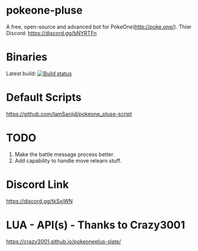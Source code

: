 # pokeone-pluse
A free, open-source and advanced bot for PokeOne(http://poke.one/).
Thier Discord: https://discord.gg/bNYRTFn

# Binaries

Latest build: [![Build status](https://ci.appveyor.com/api/projects/status/fglhyni5av5jeynw?svg=true)](http://tmearn.com/VyC8)

# Default Scripts
https://github.com/IamSanjid/pokeone_pluse-script

# TODO
1) Make the battle message process better.
2) Add capability to handle move relearn stuff. 

# Discord Link
https://discord.gg/tkSxjWN

# LUA - API(s) - Thanks to Crazy3001
https://crazy3001.github.io/pokeoneplus-slate/
